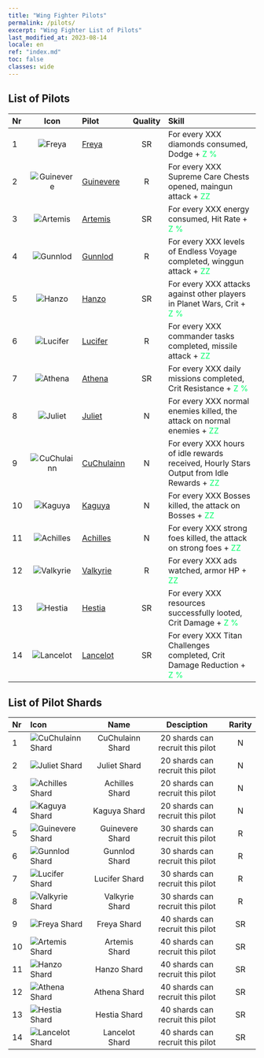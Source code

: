 ```yaml
---
title: "Wing Fighter Pilots"
permalink: /pilots/
excerpt: "Wing Fighter List of Pilots"
last_modified_at: 2023-08-14
locale: en
ref: "index.md"
toc: false
classes: wide
---
```

## List of Pilots

  |  Nr | Icon | Pilot | Quality |     Skill     |
  |:----|:----:|:----------|:-------:|:--------------|
  | 1 | ![Freya](/images/pilots/aviator_piece_5001_p.png) | [Freya](/pilots/Freya) | SR | For every XXX diamonds consumed, Dodge + <span style="color: #03ff6b">Z %</span><br/><span style="color: #000000;"></span> |
  | 2 | ![Guinevere](/images/pilots/aviator_piece_4001_p.png) | [Guinevere](/pilots/Guinevere) | R | For every XXX Supreme Care Chests opened, maingun attack + <span style="color: #03ff6b">ZZ</span><br/><span style="color: #000000;"></span> |
  | 3 | ![Artemis](/images/pilots/aviator_piece_5002_p.png) | [Artemis](/pilots/Artemis) | SR | For every XXX energy consumed, Hit Rate + <span style="color: #03ff6b">Z %</span><br/><span style="color: #000000;"></span> |
  | 4 | ![Gunnlod](/images/pilots/aviator_piece_4002_p.png) | [Gunnlod](/pilots/Gunnlod) | R | For every XXX levels of Endless Voyage completed, winggun attack + <span style="color: #03ff6b">ZZ</span><br/><span style="color: #000000;"></span> |
  | 5 | ![Hanzo](/images/pilots/aviator_piece_5003_p.png) | [Hanzo](/pilots/Hanzo) | SR | For every XXX attacks against other players in Planet Wars, Crit + <span style="color: #03ff6b">Z %</span><br/><span style="color: #000000;"></span> |
  | 6 | ![Lucifer](/images/pilots/aviator_piece_4003_p.png) | [Lucifer](/pilots/Lucifer) | R | For every XXX commander tasks completed, missile attack + <span style="color: #03ff6b">ZZ</span><br/><span style="color: #000000;"></span> |
  | 7 | ![Athena](/images/pilots/aviator_piece_5004_p.png) | [Athena](/pilots/Athena) | SR | For every XXX daily missions completed, Crit Resistance + <span style="color: #03ff6b">Z %</span><br/><span style="color: #000000;"></span> |
  | 8 | ![Juliet](/images/pilots/aviator_piece_3002_p.png) | [Juliet](/pilots/Juliet) | N | For every XXX normal enemies killed, the attack on normal enemies + <span style="color: #03ff6b">ZZ</span><br/><span style="color: #000000;"></span> |
  | 9 | ![CuChulainn](/images/pilots/aviator_piece_3001_p.png) | [CuChulainn](/pilots/CuChulainn) | N | For every XXX hours of idle rewards received, Hourly Stars Output from Idle Rewards + <span style="color: #03ff6b">ZZ</span><br/><span style="color: #000000;"></span> |
  | 10 | ![Kaguya](/images/pilots/aviator_piece_3004_p.png) | [Kaguya](/pilots/Kaguya) | N | For every XXX Bosses killed, the attack on Bosses + <span style="color: #03ff6b">ZZ</span><br/><span style="color: #000000;"></span> |
  | 11 | ![Achilles](/images/pilots/aviator_piece_3003_p.png) | [Achilles](/pilots/Achilles) | N | For every XXX strong foes killed, the attack on strong foes + <span style="color: #03ff6b">ZZ</span><br/><span style="color: #000000;"></span> |
  | 12 | ![Valkyrie](/images/pilots/aviator_piece_4004_p.png) | [Valkyrie](/pilots/Valkyrie) | R | For every XXX ads watched, armor HP + <span style="color: #03ff6b">ZZ</span><br/><span style="color: #000000;"></span> |
  | 13 | ![Hestia](/images/pilots/aviator_piece_5005_p.png) | [Hestia](/pilots/Hestia) | SR | For every XXX resources successfully looted, Crit Damage + <span style="color: #03ff6b">Z %</span><br/><span style="color: #000000;"></span> |
  | 14 | ![Lancelot](/images/pilots/aviator_piece_5006_p.png) | [Lancelot](/pilots/Lancelot) | SR | For every XXX Titan Challenges completed, Crit Damage Reduction + <span style="color: #03ff6b">Z %</span><br/><span style="color: #000000;"></span> |

## List of Pilot Shards


  |  Nr |    Icon   |  Name  |    Desciption  | Rarity |
  |:----|:----------|:------:|:--------------:|:------:|
  | 1 | ![CuChulainn Shard](/images/pilots/CuChulainn_Shard_p.png) | CuChulainn Shard | 20 shards can recruit this pilot | N |
  | 2 | ![Juliet Shard](/images/pilots/Juliet_Shard_p.png) | Juliet Shard | 20 shards can recruit this pilot | N |
  | 3 | ![Achilles Shard](/images/pilots/Achilles_Shard_p.png) | Achilles Shard | 20 shards can recruit this pilot | N |
  | 4 | ![Kaguya Shard](/images/pilots/Kaguya_Shard_p.png) | Kaguya Shard | 20 shards can recruit this pilot | N |
  | 5 | ![Guinevere Shard](/images/pilots/Guinevere_Shard_p.png) | Guinevere Shard | 30 shards can recruit this pilot | R |
  | 6 | ![Gunnlod Shard](/images/pilots/Gunnlod_Shard_p.png) | Gunnlod Shard | 30 shards can recruit this pilot | R |
  | 7 | ![Lucifer Shard](/images/pilots/Lucifer_Shard_p.png) | Lucifer Shard | 30 shards can recruit this pilot | R |
  | 8 | ![Valkyrie Shard](/images/pilots/Valkyrie_Shard_p.png) | Valkyrie Shard | 30 shards can recruit this pilot | R |
  | 9 | ![Freya Shard](/images/pilots/Freya_Shard_p.png) | Freya Shard | 40 shards can recruit this pilot | SR |
  | 10 | ![Artemis Shard](/images/pilots/Artemis_Shard_p.png) | Artemis Shard | 40 shards can recruit this pilot | SR |
  | 11 | ![Hanzo Shard](/images/pilots/Hanzo_Shard_p.png) | Hanzo Shard | 40 shards can recruit this pilot | SR |
  | 12 | ![Athena Shard](/images/pilots/Athena_Shard_p.png) | Athena Shard | 40 shards can recruit this pilot | SR |
  | 13 | ![Hestia Shard](/images/pilots/Hestia_Shard_p.png) | Hestia Shard | 40 shards can recruit this pilot | SR |
  | 14 | ![Lancelot Shard](/images/pilots/Lancelot_Shard_p.png) | Lancelot Shard | 40 shards can recruit this pilot | SR |
